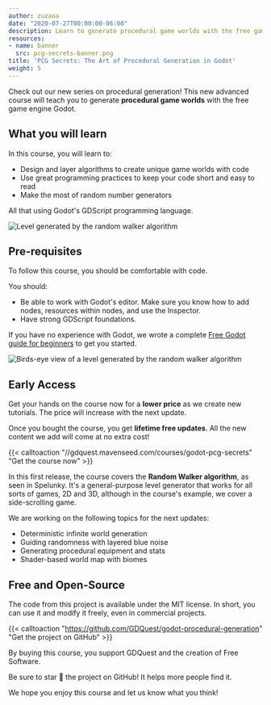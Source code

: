 ```yaml
---
author: zuzana
date: "2020-07-27T00:00:00-06:00"
description: Learn to generate procedural game worlds with the free game engine Godot.
resources:
- name: banner
  src: pcg-secrets-banner.png
title: 'PCG Secrets: The Art of Procedural Generation in Godot'
weight: 5
---
```


Check out our new series on procedural generation! This new advanced course will teach you to generate **procedural game worlds** with the free game engine Godot.

## What you will learn

In this course, you will learn to:

- Design and layer algorithms to create unique game worlds with code
- Use great programming practices to keep your code short and easy to read
- Make the most of random number generators

All that using Godot's GDScript programming language.

![Level generated by the random walker algorithm](random-walker-2.png)

## Pre-requisites

To follow this course, you should be comfortable with code.

You should:

- Be able to work with Godot's editor. Make sure you know how to add nodes, resources within nodes, and use the Inspector.
- Have strong GDScript foundations.

If you have no experience with Godot, we wrote a complete [Free Godot guide for beginners](https://www.gdquest.com/docs/guides/learn-godot/beginner/) to get you started.

![Birds-eye view of a level generated by the random walker algorithm](random-walker-1.png)

## Early Access

Get your hands on the course now for a **lower price** as we create new tutorials. The price will increase with the next update.

Once you bought the course, you get **lifetime free updates**. All the new content we add will come at no extra cost!

{{< calltoaction "//gdquest.mavenseed.com/courses/godot-pcg-secrets" "Get the course now" >}}

In this first release, the course covers the **Random Walker algorithm**, as seen in Spelunky. It's a general-purpose level generator that works for all sorts of games, 2D and 3D, although in the course's example, we cover a side-scrolling game.

We are working on the following topics for the next updates:

- Deterministic infinite world generation
- Guiding randomness with layered blue noise
- Generating procedural equipment and stats
- Shader-based world map with biomes

## Free and Open-Source

The code from this project is available under the MIT license. In short, you can use it and modify it freely, even in commercial projects.

{{< calltoaction "https://github.com/GDQuest/godot-procedural-generation" "Get the project on GitHub" >}}

By buying this course, you support GDQuest and the creation of Free Software.

Be sure to star 🌟 the project on GitHub! It helps more people find it.

We hope you enjoy this course and let us know what you think!
